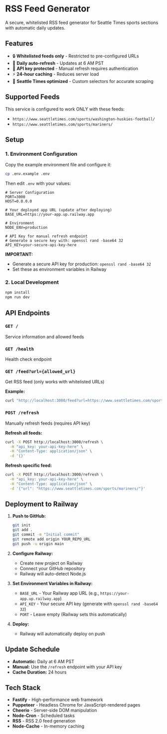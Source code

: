 # RSS Feed Generator

A secure, whitelisted RSS feed generator for Seattle Times sports sections with automatic daily updates.

## Features

- 🔒 **Whitelisted feeds only** - Restricted to pre-configured URLs
- 📅 **Daily auto-refresh** - Updates at 6 AM PST
- 🔑 **API key protected** - Manual refresh requires authentication
- ⚡ **24-hour caching** - Reduces server load
- 📰 **Seattle Times optimized** - Custom selectors for accurate scraping

## Supported Feeds

This service is configured to work ONLY with these feeds:

- `https://www.seattletimes.com/sports/washington-huskies-football/`
- `https://www.seattletimes.com/sports/mariners/`

## Setup

### 1. Environment Configuration

Copy the example environment file and configure it:

```bash
cp .env.example .env
```

Then edit `.env` with your values:

```env
# Server Configuration
PORT=3000
HOST=0.0.0.0

# Your deployed app URL (update after deploying)
BASE_URL=https://your-app.up.railway.app

# Environment
NODE_ENV=production

# API Key for manual refresh endpoint
# Generate a secure key with: openssl rand -base64 32
API_KEY=your-secure-api-key-here
```

**IMPORTANT:**

- Generate a secure API key for production: `openssl rand -base64 32`
- Set these as environment variables in Railway

### 2. Local Development

```bash
npm install
npm run dev
```

## API Endpoints

### `GET /`

Service information and allowed feeds

### `GET /health`

Health check endpoint

### `GET /feed?url={allowed_url}`

Get RSS feed (only works with whitelisted URLs)

**Example:**

```bash
curl "http://localhost:3000/feed?url=https://www.seattletimes.com/sports/mariners/"
```

### `POST /refresh`

Manually refresh feeds (requires API key)

**Refresh all feeds:**

```bash
curl -X POST http://localhost:3000/refresh \
  -H "api_key: your-api-key-here" \
  -H "Content-Type: application/json" \
  -d '{}'
```

**Refresh specific feed:**

```bash
curl -X POST http://localhost:3000/refresh \
  -H "api_key: your-api-key-here" \
  -H "Content-Type: application/json" \
  -d '{"url": "https://www.seattletimes.com/sports/mariners/"}'
```

## Deployment to Railway

1. **Push to GitHub:**

   ```bash
   git init
   git add .
   git commit -m "Initial commit"
   git remote add origin YOUR_REPO_URL
   git push -u origin main
   ```

2. **Configure Railway:**

   - Create new project on Railway
   - Connect your GitHub repository
   - Railway will auto-detect Node.js

3. **Set Environment Variables in Railway:**

   - `BASE_URL` - Your Railway app URL (e.g., `https://your-app.up.railway.app`)
   - `API_KEY` - Your secure API key (generate with `openssl rand -base64 32`)
   - `PORT` - Leave empty (Railway sets this automatically)

4. **Deploy:**
   - Railway will automatically deploy on push

## Update Schedule

- **Automatic:** Daily at 6 AM PST
- **Manual:** Use the `/refresh` endpoint with your API key
- **Cache Duration:** 24 hours

## Tech Stack

- **Fastify** - High-performance web framework
- **Puppeteer** - Headless Chrome for JavaScript-rendered pages
- **Cheerio** - Server-side DOM manipulation
- **Node-Cron** - Scheduled tasks
- **RSS** - RSS 2.0 feed generation
- **Node-Cache** - In-memory caching
